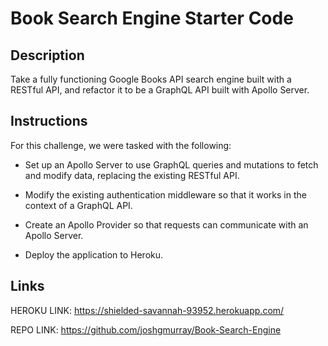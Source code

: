 # Book Search Engine Starter Code

## Description

Take a fully functioning Google Books API search engine built with a RESTful API, and refactor it to be a GraphQL API built with Apollo Server.

## Instructions

For this challenge, we were tasked with the following:
- Set up an Apollo Server to use GraphQL queries and mutations to fetch and modify data, replacing the existing RESTful API.

- Modify the existing authentication middleware so that it works in the context of a GraphQL API.

- Create an Apollo Provider so that requests can communicate with an Apollo Server.

- Deploy the application to Heroku.

## Links

HEROKU LINK: https://shielded-savannah-93952.herokuapp.com/ 

REPO LINK: https://github.com/joshgmurray/Book-Search-Engine 